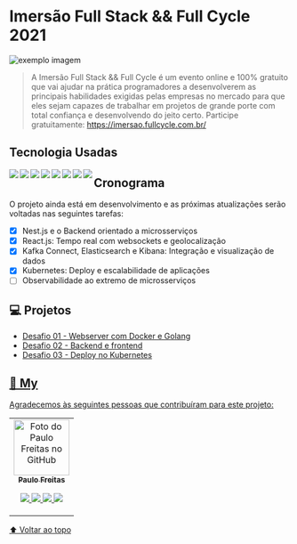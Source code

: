 # Imersão Full Stack && Full Cycle 2021

<img src="https://events-fullcycle.s3.amazonaws.com/events-fullcycle/static/site/img/logo-fullcycle-2.png" alt="exemplo imagem">

> A Imersão Full Stack && Full Cycle é um evento online e 100% gratuito que vai ajudar na prática programadores a desenvolverem as principais habilidades exigidas pelas empresas no mercado para que eles sejam capazes de trabalhar em projetos de grande porte com total confiança e desenvolvendo do jeito certo.
Participe gratuitamente: https://imersao.fullcycle.com.br/

## Tecnologia Usadas
 <img align="left" src="https://paulofreitasdev.files.wordpress.com/2021/04/anyconv.com__nestjs.png"/>	
 <img align="left" src="https://paulofreitasdev.files.wordpress.com/2021/04/anyconv.com__ka.png"/>	
 <img align="left" src="https://paulofreitasdev.files.wordpress.com/2021/04/anyconv.com__golang.png"/>	
 <img align="left" src="https://paulofreitasdev.files.wordpress.com/2021/04/reactjs-1.png"/>	
 <img align="left" src="https://paulofreitasdev.files.wordpress.com/2021/04/githubactions.png"/>
 <img align="left" src="https://paulofreitasdev.files.wordpress.com/2021/04/docker.png"/>
 <img align="left" src="https://paulofreitasdev.files.wordpress.com/2021/04/anyconv.com__kubernetes.png"/>
 <img align="left" src="https://paulofreitasdev.files.wordpress.com/2021/04/elasticstack.png"/>


## Cronograma

O projeto ainda está em desenvolvimento e as próximas atualizações serão voltadas nas seguintes tarefas:

- [x] Nest.js e o Backend orientado a microsserviços
- [x] React.js: Tempo real com websockets e geolocalização
- [x] Kafka Connect, Elasticsearch e Kibana: Integração e visualização de dados
- [x] Kubernetes: Deploy e escalabilidade de aplicações
- [ ] Observabilidade ao extremo de microsserviços

## 💻 Projetos

- <a href="https://github.com/paulofreitas-py/Imersao-Full-Stack-Full-Cycle-2021/tree/main/Desafio-01"> Desafio 01 - Webserver com Docker e Golang
- <a href="https://github.com/paulofreitas-py/Imersao-Full-Stack-Full-Cycle-2021/tree/main/Desafio-02"> Desafio 02 - Backend e frontend
- <a href="https://github.com/paulofreitas-py/Imersao-Full-Stack-Full-Cycle-2021/tree/main/Desafio-03"> Desafio 03 - Deploy no Kubernetes


## 🤝 My

Agradecemos às seguintes pessoas que contribuíram para este projeto:

<table>
  <tr>
    <td align="center">
      <a href="#">
        <img src="https://avatars.githubusercontent.com/u/42820569?s=460&u=756d1c6a756b352a1095e7cb9289d3170f909765&v=4" width="100px;" alt="Foto do Paulo Freitas no GitHub"/><br>
        <sub>
          <b>Paulo Freitas</b>
        </sub>
        <p align="center">
        <a href="https://www.instagram.com/paulofreitas.py/">
    <img src="https://img.shields.io/badge/Instagram-FF0080?style=for-the-badge&logo=instagram&logoColor=white"/>
  </a>
  <a href="https://www.linkedin.com/in/paulofreitas-py/">
    <img src="https://img.shields.io/badge/LinkedIn-0077B5?style=for-the-badge&logo=linkedin&logoColor=white"/>
  </a>
  <a href="https://github.com/paulofreitas-py">
    <img src="https://img.shields.io/badge/GitHub-100000?style=for-the-badge&logo=github&logoColor=white"/>
    <a href="https://t.me/paulofreitas_py">
    <img src="https://img.shields.io/badge/Telegram-084B8A?style=for-the-badge&logo=telegram&logoColor=white"/>
      </a>
    </td>
    
  </tr>
</table>



[⬆ Voltar ao topo](#nome-do-projeto)<br>
